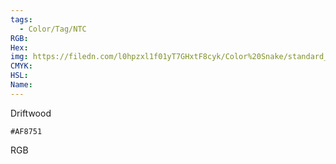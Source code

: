 ```yaml
---
tags:
  - Color/Tag/NTC
RGB:
Hex:
img: https://filedn.com/l0hpzxl1f01yT7GHxtF8cyk/Color%20Snake/standard_csv_to_svg/AF8751.svg
CMYK:
HSL:
Name:
---
```

Driftwood
```palette
#AF8751
```
RGB
